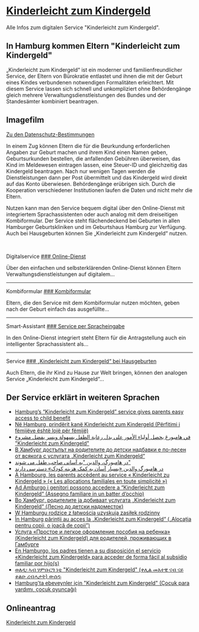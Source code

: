 


[Kinderleicht zum Kindergeld](/politik-und-verwaltung/behoerden/behoerde-fuer-wissenschaft-forschung-gleichstellung-und-bezirke/893400-893400)
==============================================================================================================================================

Alle Infos zum digitalen Service "Kinderleicht zum Kindergeld".

In Hamburg kommen Eltern "Kinderleicht zum Kindergeld"
------------------------------------------------------

„Kinderleicht zum Kindergeld“ ist ein moderner und familienfreundlicher Service, der Eltern von Bürokratie entlastet und ihnen die mit der Geburt eines Kindes verbundenen notwendigen Formalitäten erleichtert. Mit diesem Service lassen sich schnell und unkompliziert ohne Behördengänge gleich mehrere Verwaltungsdienstleistungen des Bundes und der Standesämter kombiniert beantragen.

Imagefilm
---------

[Zu den Datenschutz-Bestimmungen](/datenschutz-dsgvo-66302)

In einem Zug können Eltern die für die Beurkundung erforderlichen Angaben zur Geburt machen und ihrem Kind einen Namen geben, Geburtsurkunden bestellen, die anfallenden Gebühren überweisen, das Kind im Meldewesen eintragen lassen, eine Steuer-ID und gleichzeitig das Kindergeld beantragen. Nach nur wenigen Tagen werden die Dienstleistungen dann per Post übermittelt und das Kindergeld wird direkt auf das Konto überwiesen. Behördengänge erübrigen sich. Durch die Kooperation verschiedener Institutionen laufen die Daten und nicht mehr die Eltern.

Nutzen kann man den Service bequem digital über den Online-Dienst mit integriertem Sprachassistenten oder auch analog mit dem dreiseitigen Kombiformular. Der Service steht flächendeckend bei Geburten in allen Hamburger Geburtskliniken und im Geburtshaus Hamburg zur Verfügung. Auch bei Hausgeburten können Sie „Kinderleicht zum Kindergeld“ nutzen.

​​​​​​​​​​​​​​

Digitalservice
[### Online-Dienst](/politik-und-verwaltung/behoerden/behoerde-fuer-wissenschaft-forschung-gleichstellung-und-bezirke/digitaler-service/kinderleicht-zum-kindergeld/kinderleicht-onlinedienst-255294)

Über den einfachen und selbsterklärenden Online-Dienst können Eltern Verwaltungsdienstleistungen auf digitalem...

---

Kombiformular
[### Kombiformular](/politik-und-verwaltung/behoerden/behoerde-fuer-wissenschaft-forschung-gleichstellung-und-bezirke/digitaler-service/kinderleicht-zum-kindergeld/kliniken-255284)

Eltern, die den Service mit dem Kombiformular nutzen möchten, geben nach der Geburt einfach das ausgefüllte...

---

Smart-Assistant
[### Service per Spracheingabe](/politik-und-verwaltung/behoerden/behoerde-fuer-wissenschaft-forschung-gleichstellung-und-bezirke/kinderleicht-smart-assistant-255268)

In den Online-Dienst integriert steht Eltern für die Antragstellung auch ein intelligenter Sprachassistent als...

---

Service
[### „Kinderleicht zum Kindergeld“ bei Hausgeburten](/politik-und-verwaltung/behoerden/behoerde-fuer-wissenschaft-forschung-gleichstellung-und-bezirke/digitaler-service/kinderleicht-zum-kindergeld/hausgeburten-255312)

Auch Eltern, die ihr Kind zu Hause zur Welt bringen, können den analogen Service „Kinderleicht zum Kindergeld“...

Der Service erklärt in weiteren Sprachen
----------------------------------------

* [Hamburg’s “Kinderleicht zum Kindergeld” service gives parents easy access to child benefit](/politik-und-verwaltung/behoerden/behoerde-fuer-wissenschaft-forschung-gleichstellung-und-bezirke/digitaler-service/kinderleicht-zum-kindergeld/hinweise-englisch-255368)
* [Në Hamburg, prindërit kanë Kinderleicht zum Kindergeld (Përfitimi i fëmijëve është lojë për fëmijë)](/politik-und-verwaltung/behoerden/behoerde-fuer-wissenschaft-forschung-gleichstellung-und-bezirke/digitaler-service/kinderleicht-zum-kindergeld/hinweise-albanisch-255324)
* [في هامبورغ يحصل أولياء الأمور على بدل رعاية الطفل بسهولة ويسر بفضل مشروع "Kinderleicht zum Kindergeld"](/politik-und-verwaltung/behoerden/behoerde-fuer-wissenschaft-forschung-gleichstellung-und-bezirke/digitaler-service/kinderleicht-zum-kindergeld/hinweise-arabisch-255336)
* [В Хамбург достъпът на родителите до детски надбавки е по-лесен от всякога с услугата „Kinderleicht zum Kindergeld“](/politik-und-verwaltung/behoerden/behoerde-fuer-wissenschaft-forschung-gleichstellung-und-bezirke/digitaler-service/kinderleicht-zum-kindergeld/hinweise-bulgarisch-255346)
* [در هامبورگ، والدین "به آسانی صاحب طفل می شوند"](/politik-und-verwaltung/behoerden/behoerde-fuer-wissenschaft-forschung-gleichstellung-und-bezirke/digitaler-service/kinderleicht-zum-kindergeld/hinweise-dari-255358)
* [در هامبورگ والدین «بسیار آسان به کمک هزینه کودک» دسترسی دارند](/politik-und-verwaltung/behoerden/behoerde-fuer-wissenschaft-forschung-gleichstellung-und-bezirke/digitaler-service/kinderleicht-zum-kindergeld/hinweise-farsi-255380)
* [À Hambourg, les parents accèdent au service « Kinderleicht zu Kindergeld » (« Les allocations familiales en toute simplicité »)](/politik-und-verwaltung/behoerden/behoerde-fuer-wissenschaft-forschung-gleichstellung-und-bezirke/digitaler-service/kinderleicht-zum-kindergeld/hinweise-franzoesisch-255390)
* [Ad Amburgo i genitori possono accedere a “Kinderleicht zum Kindergeld“ (Assegno familiare in un batter d’occhio)](/politik-und-verwaltung/behoerden/behoerde-fuer-wissenschaft-forschung-gleichstellung-und-bezirke/digitaler-service/kinderleicht-zum-kindergeld/hinweise-italienisch-255400)
* [Во Хамбург, родителите ја добиваат услугата „Kinderleicht zum Kindergeld“ (Лесно до детски надоместок)](/politik-und-verwaltung/behoerden/behoerde-fuer-wissenschaft-forschung-gleichstellung-und-bezirke/digitaler-service/kinderleicht-zum-kindergeld/hinweise-mazedonisch-255410)
* [W Hamburgu rodzice z łatwością uzyskują zasiłek rodzinny](/politik-und-verwaltung/behoerden/behoerde-fuer-wissenschaft-forschung-gleichstellung-und-bezirke/digitaler-service/kinderleicht-zum-kindergeld/hinweise-polnisch-255420)
* [În Hamburg părinții au acces la „Kinderleicht zum Kindergeld“ („Alocația pentru copii, o joacă de copii”)](/politik-und-verwaltung/behoerden/behoerde-fuer-wissenschaft-forschung-gleichstellung-und-bezirke/digitaler-service/kinderleicht-zum-kindergeld/hinweise-rumaenisch-255430)
* [Услуга «Простое и легкое оформление пособия на ребенка» (Kinderleicht zum Kindergeld) для родителей, проживающих в Гамбурге](/politik-und-verwaltung/behoerden/behoerde-fuer-wissenschaft-forschung-gleichstellung-und-bezirke/digitaler-service/kinderleicht-zum-kindergeld/hinweise-russisch-255440)
* [En Hamburgo, los padres tienen a su disposición el servicio «Kinderleicht zum Kindergeld» para acceder de forma fácil al subsidio familiar por hijo(s)](/politik-und-verwaltung/behoerden/behoerde-fuer-wissenschaft-forschung-gleichstellung-und-bezirke/digitaler-service/kinderleicht-zum-kindergeld/hinweise-spanisch-255450)
* [ወለዲ፡ ኣብ ሃምቡርግ ነቲ "Kinderleicht zum Kindergeld" (ቀሊል መእተዊ ናብ ናይ ቆልዑ ረብሓታት) ውሰዱ](/politik-und-verwaltung/behoerden/behoerde-fuer-wissenschaft-forschung-gleichstellung-und-bezirke/digitaler-service/kinderleicht-zum-kindergeld/hinweise-tigrinya-255470)
* [Hamburg'ta ebeveynler için "Kinderleicht zum Kindergeld" (Çocuk para yardımı, çocuk oyuncağı)](/politik-und-verwaltung/behoerden/behoerde-fuer-wissenschaft-forschung-gleichstellung-und-bezirke/digitaler-service/kinderleicht-zum-kindergeld/hinweise-tuerkisch-255460)

Onlineantrag
------------

[Kinderleicht zum Kindergeld](https://serviceportal.hamburg.de/HamburgGateway/FVP/FV/Senatskanzlei/KzK/)

